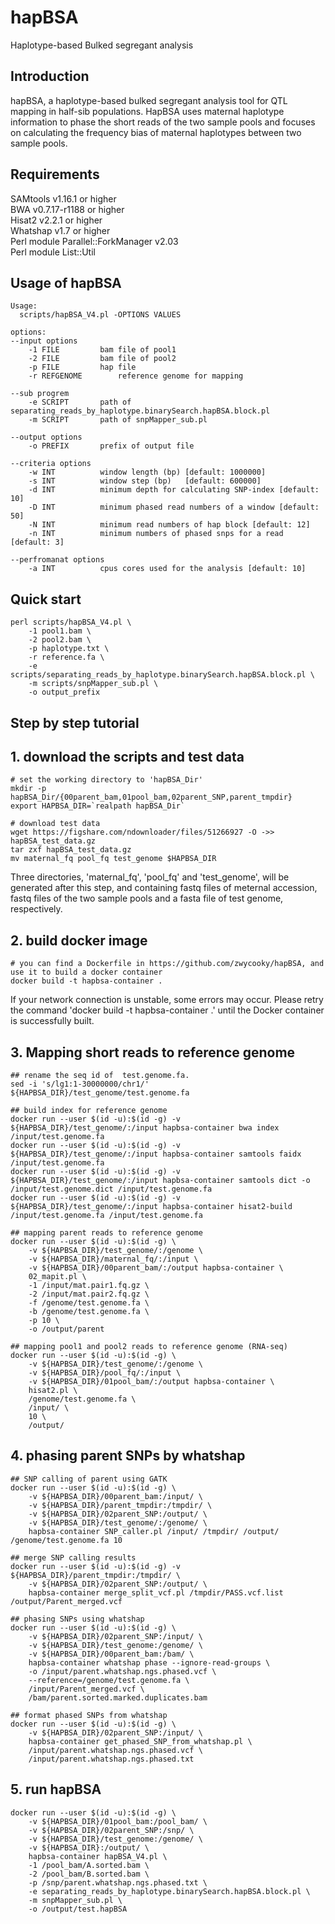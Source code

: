 # hapBSA
Haplotype-based Bulked segregant analysis

## Introduction
hapBSA, a haplotype-based bulked segregant analysis tool for QTL mapping in half-sib populations. HapBSA uses maternal haplotype information to phase the short reads of the two sample pools and focuses on calculating the frequency bias of maternal haplotypes between two sample pools.
## Requirements
SAMtools v1.16.1 or higher  
BWA v0.7.17-r1188 or higher  
Hisat2 v2.2.1 or higher  
Whatshap v1.7 or higher  
Perl module Parallel::ForkManager v2.03  
Perl module List::Util

## Usage of hapBSA
```
Usage:
  scripts/hapBSA_V4.pl -OPTIONS VALUES

options:
--input options
	-1 FILE			bam file of pool1
	-2 FILE			bam file of pool2
	-p FILE			hap file
	-r REFGENOME		reference genome for mapping

--sub progrem
	-e SCRIPT		path of separating_reads_by_haplotype.binarySearch.hapBSA.block.pl
	-m SCRIPT		path of snpMapper_sub.pl
	
--output options         
	-o PREFIX		prefix of output file

--criteria options
	-w INT			window length (bp) [default: 1000000]
	-s INT			window step (bp)   [default: 600000]
	-d INT			minimum depth for calculating SNP-index [default: 10]
	-D INT			minimum phased read numbers of a window [default: 50]
	-N INT			minimum read numbers of hap block [default: 12]
	-n INT			minimum numbers of phased snps for a read [default: 3]

--perfromanat options
	-a INT			cpus cores used for the analysis [default: 10]
```

## Quick start
```
perl scripts/hapBSA_V4.pl \
	-1 pool1.bam \
	-2 pool2.bam \
	-p haplotype.txt \
	-r reference.fa \
	-e scripts/separating_reads_by_haplotype.binarySearch.hapBSA.block.pl \
	-m scripts/snpMapper_sub.pl \
	-o output_prefix
```

## Step by step tutorial
## 1. download the scripts and test data
```
# set the working directory to 'hapBSA_Dir'
mkdir -p hapBSA_Dir/{00parent_bam,01pool_bam,02parent_SNP,parent_tmpdir}
export HAPBSA_DIR=`realpath hapBSA_Dir`

# download test data
wget https://figshare.com/ndownloader/files/51266927 -O ->> hapBSA_test_data.gz
tar zxf hapBSA_test_data.gz
mv maternal_fq pool_fq test_genome $HAPBSA_DIR

```
Three directories, 'maternal_fq', 'pool_fq' and 'test_genome', will be generated after this step, and containing fastq files of meternal accession, fastq files of the two sample pools and a fasta file of test genome, respectively.

## 2. build docker image
```
# you can find a Dockerfile in https://github.com/zwycooky/hapBSA, and use it to build a docker container
docker build -t hapbsa-container .
```
If your network connection is unstable, some errors may occur. Please retry the command 'docker build -t hapbsa-container .' until the Docker container is successfully built.

## 3. Mapping short reads to reference genome
```
## rename the seq id of  test.genome.fa. 
sed -i 's/lg1:1-30000000/chr1/' ${HAPBSA_DIR}/test_genome/test.genome.fa

## build index for reference genome
docker run --user $(id -u):$(id -g) -v ${HAPBSA_DIR}/test_genome/:/input hapbsa-container bwa index /input/test.genome.fa
docker run --user $(id -u):$(id -g) -v ${HAPBSA_DIR}/test_genome/:/input hapbsa-container samtools faidx /input/test.genome.fa
docker run --user $(id -u):$(id -g) -v ${HAPBSA_DIR}/test_genome/:/input hapbsa-container samtools dict -o /input/test.genome.dict /input/test.genome.fa
docker run --user $(id -u):$(id -g) -v ${HAPBSA_DIR}/test_genome/:/input hapbsa-container hisat2-build /input/test.genome.fa /input/test.genome.fa

## mapping parent reads to reference genome
docker run --user $(id -u):$(id -g) \
	-v ${HAPBSA_DIR}/test_genome/:/genome \
	-v ${HAPBSA_DIR}/maternal_fq/:/input \
	-v ${HAPBSA_DIR}/00parent_bam/:/output hapbsa-container \
	02_mapit.pl \
	-1 /input/mat.pair1.fq.gz \
	-2 /input/mat.pair2.fq.gz \
	-f /genome/test.genome.fa \
	-b /genome/test.genome.fa \
	-p 10 \
	-o /output/parent
	
## mapping pool1 and pool2 reads to reference genome (RNA-seq)
docker run --user $(id -u):$(id -g) \
	-v ${HAPBSA_DIR}/test_genome/:/genome \
	-v ${HAPBSA_DIR}/pool_fq/:/input \
	-v ${HAPBSA_DIR}/01pool_bam/:/output hapbsa-container \
	hisat2.pl \
	/genome/test.genome.fa \
	/input/ \
	10 \
	/output/
```

## 4. phasing parent SNPs by whatshap
```
## SNP calling of parent using GATK
docker run --user $(id -u):$(id -g) \
	-v ${HAPBSA_DIR}/00parent_bam:/input/ \
	-v ${HAPBSA_DIR}/parent_tmpdir:/tmpdir/ \
	-v ${HAPBSA_DIR}/02parent_SNP:/output/ \
	-v ${HAPBSA_DIR}/test_genome/:/genome/ \
	hapbsa-container SNP_caller.pl /input/ /tmpdir/ /output/ /genome/test.genome.fa 10
  
## merge SNP calling results
docker run --user $(id -u):$(id -g) -v ${HAPBSA_DIR}/parent_tmpdir:/tmpdir/ \
	-v ${HAPBSA_DIR}/02parent_SNP:/output/ \
	hapbsa-container merge_split_vcf.pl /tmpdir/PASS.vcf.list /output/Parent_merged.vcf

## phasing SNPs using whatshap
docker run --user $(id -u):$(id -g) \
	-v ${HAPBSA_DIR}/02parent_SNP:/input/ \
	-v ${HAPBSA_DIR}/test_genome:/genome/ \
	-v ${HAPBSA_DIR}/00parent_bam:/bam/ \
	hapbsa-container whatshap phase --ignore-read-groups \
	-o /input/parent.whatshap.ngs.phased.vcf \
	--reference=/genome/test.genome.fa \
	/input/Parent_merged.vcf \
	/bam/parent.sorted.marked.duplicates.bam

## format phased SNPs from whatshap 
docker run --user $(id -u):$(id -g) \
	-v ${HAPBSA_DIR}/02parent_SNP:/input/ \
	hapbsa-container get_phased_SNP_from_whatshap.pl \
	/input/parent.whatshap.ngs.phased.vcf \
	/input/parent.whatshap.ngs.phased.txt
```

## 5. run hapBSA
```
docker run --user $(id -u):$(id -g) \
	-v ${HAPBSA_DIR}/01pool_bam:/pool_bam/ \
	-v ${HAPBSA_DIR}/02parent_SNP:/snp/ \
	-v ${HAPBSA_DIR}/test_genome:/genome/ \
	-v ${HAPBSA_DIR}:/output/ \
	hapbsa-container hapBSA_V4.pl \
	-1 /pool_bam/A.sorted.bam \
	-2 /pool_bam/B.sorted.bam \
	-p /snp/parent.whatshap.ngs.phased.txt \
	-e separating_reads_by_haplotype.binarySearch.hapBSA.block.pl \
	-m snpMapper_sub.pl \
	-o /output/test.hapBSA	
```

